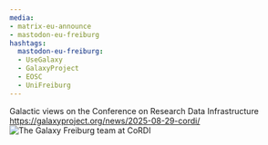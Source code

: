 ```yaml
---
media:
- matrix-eu-announce
- mastodon-eu-freiburg
hashtags:
  mastodon-eu-freiburg:
  - UseGalaxy
  - GalaxyProject
  - EOSC
  - UniFreiburg
---
```

Galactic views on the Conference on Research Data Infrastructure
https://galaxyproject.org/news/2025-08-29-cordi/
![The Galaxy Freiburg team at CoRDI](https://galaxyproject.org/assets/static/Cordi_2025.42db587.2930e5ecf8f2e0b8257e40995f483c5d.jpg)